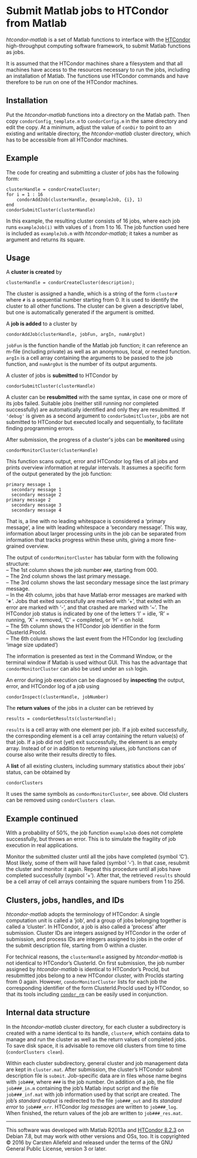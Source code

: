 # Submit Matlab jobs to HTCondor from Matlab

*htcondor-matlab* is a set of Matlab functions to interface with the
[HTCondor](http://research.cs.wisc.edu/htcondor/) high-throughput computing
software framework, to submit Matlab functions as jobs.

It is assumed that the HTCondor machines share a filesystem and that all
machines have access to the resources necessary to run the jobs, including an
installation of Matlab. The functions use HTCondor commands and have therefore
to be run on one of the HTCondor machines.


## Installation

Put the *htcondor-matlab* functions into a directory on the Matlab path. Then
copy `condorConfig_template.m` to `condorConfig.m` in the same directory and
edit the copy. At a minimum, adjust the value of `conDir` to point to an
existing and writable directory, the *htcondor-matlab* cluster directory,
which has to be accessible from all HTCondor machines.


## Example

The code for creating and submitting a cluster of jobs has the following form:

    clusterHandle = condorCreateCluster;
    for i = 1 : 16
        condorAddJob(clusterHandle, @exampleJob, {i}, 1)
    end
    condorSubmitCluster(clusterHandle)

In this example, the resulting cluster consists of 16 jobs, where each job runs
`exampleJob(i)` with values of `i` from 1 to 16. The job function used here is
included as `exampleJob.m` with *htcondor-matlab*; it takes a number as
argument and returns its square.


## Usage

A __cluster is created__ by

    clusterHandle = condorCreateCluster(description);

The cluster is assigned a handle, which is a string of the form `cluster#`
where `#` is a sequential number starting from 0. It is used to identify the
cluster to all other functions. The cluster can be given a descriptive label,
but one is automatically generated if the argument is omitted.

A __job is added__ to a cluster by

    condorAddJob(clusterHandle, jobFun, argIn, numArgOut)

`jobFun` is the function handle of the Matlab job function; it can reference an
m-file (including private) as well as an anonymous, local, or nested function.
`argIn` is a cell array containing the arguments to be passed to the job
function, and `numArgOut` is the number of its output arguments.

A cluster of jobs is __submitted__ to HTCondor by

    condorSubmitCluster(clusterHandle)

A cluster can be __resubmitted__ with the same syntax, in case one or more of
its jobs failed. Suitable jobs (neither still running nor completed
successfully) are automatically identified and only they are resubmitted. If
`'debug'` is given as a second argument to `condorSubmitCluster`, jobs are not
submitted to HTCondor but executed locally and sequentially, to facilitate
finding programming errors.

After submission, the progress of a cluster's jobs can be __monitored__ using

    condorMonitorCluster(clusterHandle)

This function scans output, error and HTCondor log files of all jobs and
prints overview information at regular intervals. It assumes a specific form
of the output generated by the job function:

    primary message 1
      secondary message 1
      secondary message 2
    primary message 2
      secondary message 3
      secondary message 4

That is, a line with no leading whitespace is considered a ‘primary message’,
a line with leading whitespace a ‘secondary message’. This way, information
about larger processing units in the job can be separated from information
that tracks progress within these units, giving a more fine-grained overview.

The output of `condorMonitorCluster` has tabular form with the following
structure:  
– The 1st column shows the job number `###`, starting from 000.  
– The 2nd column shows the last primary message.  
– The 3rd column shows the last secondary message since the last primary
message.  
– In the 4th column, jobs that have Matlab error messages are marked with ‘∗’.
Jobs that exited successfully are marked with ‘+’, that exited with an error
are marked with ‘-’, and that crashed are marked with ‘~’. The HTCondor job
status is indicated by one of the letters ‘I’ = idle, ‘R’ = running, ‘X’ =
removed, ‘C’ = completed, or ‘H’ = on hold.  
– The 5th column shows the HTCondor job identifier in the form
ClusterId.ProcId.  
– The 6th column shows the last event from the HTCondor log (excluding ‘image
size updated’)

The information is presented as text in the Command Window, or the terminal
window if Matlab is used without GUI. This has the advantage that
`condorMonitorCluster` can also be used under an `ssh` login.

An error during job execution can be diagnosed by __inspecting__ the output,
error, and HTCondor log of a job using

    condorInspect(clusterHandle, jobNumber)

The __return values__ of the jobs in a cluster can be retrieved by

    results = condorGetResults(clusterHandle);

`results` is a cell array with one element per job. If a job exited
successfully, the corresponding element is a cell array containing the return
value(s) of that job. If a job did not (yet) exit successfully, the element is
an empty array. Instead of or in addition to returning values, job functions
can of course also write their results directly to files.

A __list__ of all existing clusters, including summary statistics about their
jobs’ status, can be obtained by

    condorClusters

It uses the same symbols as `condorMonitorCluster`, see above. Old clusters can
be removed using `condorClusters clean`.


## Example continued

With a probability of 50%, the job function `exampleJob` does not complete
successfully, but throws an error. This is to simulate the fragility of job
execution in real applications.

Monitor the submitted cluster until all the jobs have completed (symbol ‘C’).
Most likely, some of them will have failed (symbol ‘-’). In that case, resubmit
the cluster and monitor it again. Repeat this procedure until all jobs have
completed successfully (symbol ‘+’). After that, the retrieved `results` should
be a cell array of cell arrays containing the square numbers from 1 to 256.


## Clusters, jobs, handles, and IDs

*htcondor-matlab* adopts the terminology of HTCondor: A single computation unit
is called a ‘job’, and a group of jobs belonging together is called a
‘cluster’. In HTCondor, a job is also called a ‘process’ after submission.
Cluster IDs are integers assigned by HTCondor in the order of submission, and
process IDs are integers assigned to jobs in the order of the submit
description file, starting from 0 within a cluster.

For technical reasons, the `clusterHandle` assigned by *htcondor-matlab* is not
identical to HTCondor’s ClusterId. On first submission, the job number assigned
by *htcondor-matlab* is identical to HTCondor’s ProcId, but resubmitted jobs
belong to a new HTCondor cluster, with ProcIds starting from 0 again.
However, `condorMonitorCluster` lists for each job the corresponding identifier
of the form ClusterId.ProcId used by HTCondor, so that its tools including
[`condor_rm`](http://research.cs.wisc.edu/htcondor/manual/v8.2.3/condor_rm.html)
can be easily used in conjunction.


## Internal data structure

In the *htcondor-matlab* cluster directory, for each cluster a subdirectory is
created with a name identical to its handle, `cluster#`, which contains data to
manage and run the cluster as well as the return values of completed jobs. To
save disk space, it is advisable to remove old clusters from time to time
(`condorClusters clean`).

Within each cluster subdirectory, general cluster and job management data are
kept in `cluster.mat`. After submission, the cluster’s HTCondor submit
description file is `submit`. Job-specific data are in files whose name begins
with `job###`, where `###` is the job number. On addition of a job, the file
`job###_in.m` containing the job’s Matlab input script and the file
`job###_inf.mat` with job information used by that script are created. The
job’s *standard output* is redirected to the file `job###_out` and its
*standard error* to `job###_err`. HTCondor *log messages* are written to
`job###_log`. When finished, the return values of the job are written to
`job###_res.mat`.


------------------------------------------------------------------------------


This software was developed with Matlab R2013a and [HTCondor
8.2.3](http://research.cs.wisc.edu/htcondor/manual/v8.2.3/index.html) on
Debian 7.8, but may work with other versions and OSs, too. It is copyrighted ©
2016 by Carsten Allefeld and released under the terms of the GNU General
Public License, version 3 or later.

